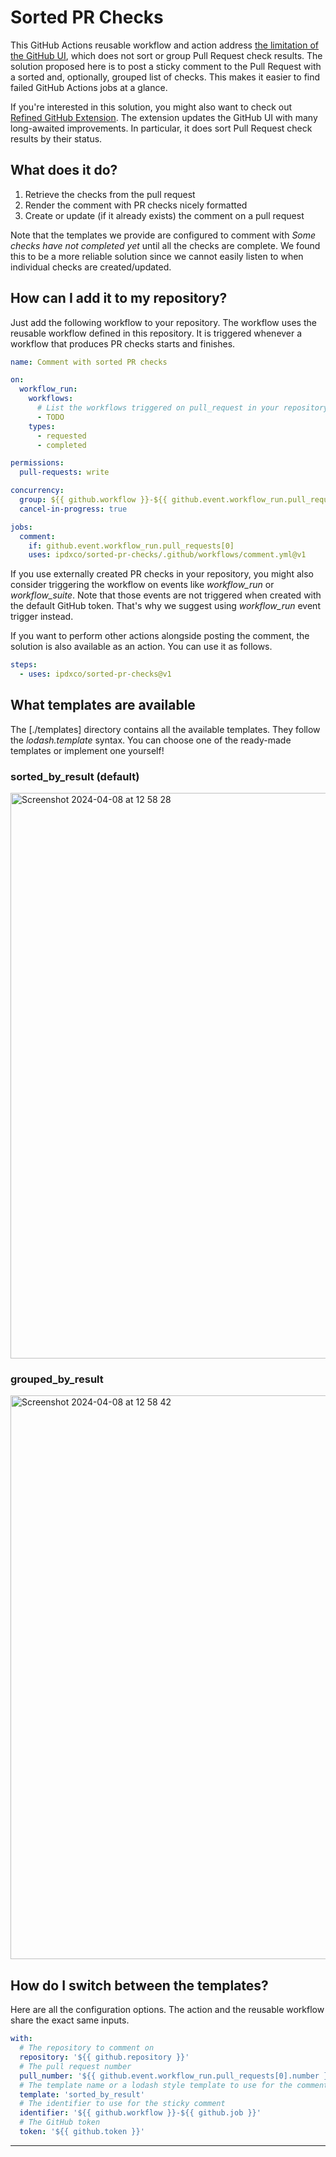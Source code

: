 # Sorted PR Checks

This GitHub Actions reusable workflow and action address [the limitation of the GitHub UI](https://github.com/orgs/community/discussions/7885), which does not sort or group Pull Request check results. The solution proposed here is to post a sticky comment to the Pull Request with a sorted and, optionally, grouped list of checks. This makes it easier to find failed GitHub Actions jobs at a glance.

If you're interested in this solution, you might also want to check out [Refined GitHub Extension](https://github.com/refined-github/refined-github). The extension updates the GitHub UI with many long-awaited improvements. In particular, it does sort Pull Request check results by their status.

## What does it do?

1. Retrieve the checks from the pull request
2. Render the comment with PR checks nicely formatted
3. Create or update (if it already exists) the comment on a pull request

Note that the templates we provide are configured to comment with _Some checks have not completed yet_ until all the checks are complete. We found this to be a more reliable solution since we cannot easily listen to when individual checks are created/updated.

## How can I add it to my repository?

Just add the following workflow to your repository. The workflow uses the reusable workflow defined in this repository. It is triggered whenever a workflow that produces PR checks starts and finishes.

```yaml
name: Comment with sorted PR checks

on:
  workflow_run:
    workflows:
      # List the workflows triggered on pull_request in your repository here
      - TODO
    types:
      - requested
      - completed

permissions:
  pull-requests: write

concurrency:
  group: ${{ github.workflow }}-${{ github.event.workflow_run.pull_requests[0].number || 'unknown' }}
  cancel-in-progress: true

jobs:
  comment:
    if: github.event.workflow_run.pull_requests[0]
    uses: ipdxco/sorted-pr-checks/.github/workflows/comment.yml@v1
```

If you use externally created PR checks in your repository, you might also consider triggering the workflow on events like _workflow_run_ or _workflow_suite_. Note that those events are not triggered when created with the default GitHub token. That's why we suggest using _workflow_run_ event trigger instead.

If you want to perform other actions alongside posting the comment, the solution is also available as an action. You can use it as follows.

```yaml
steps:
  - uses: ipdxco/sorted-pr-checks@v1
```

## What templates are available

The [./templates] directory contains all the available templates. They follow the _lodash.template_ syntax. You can choose one of the ready-made templates or implement one yourself!

### sorted_by_result (default)

<img width="905" alt="Screenshot 2024-04-08 at 12 58 28" src="https://github.com/ipdxco/sorted-pr-checks/assets/6688074/bf1e256f-4c2d-430e-879f-28ff9b6b5f80">

### grouped_by_result

<img width="902" alt="Screenshot 2024-04-08 at 12 58 42" src="https://github.com/ipdxco/sorted-pr-checks/assets/6688074/92ae49b6-fdcc-4e74-87db-ba101a28dcdf">

## How do I switch between the templates?

Here are all the configuration options. The action and the reusable workflow share the exact same inputs.

```yaml
with:
  # The repository to comment on
  repository: '${{ github.repository }}'
  # The pull request number
  pull_number: '${{ github.event.workflow_run.pull_requests[0].number }}'
  # The template name or a lodash style template to use for the comment
  template: 'sorted_by_result'
  # The identifier to use for the sticky comment
  identifier: '${{ github.workflow }}-${{ github.job }}'
  # The GitHub token
  token: '${{ github.token }}'
```

---
